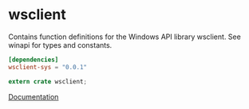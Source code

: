 # wsclient #
Contains function definitions for the Windows API library wsclient. See winapi for types and constants.

```toml
[dependencies]
wsclient-sys = "0.0.1"
```

```rust
extern crate wsclient;
```

[Documentation](https://retep998.github.io/doc/wsclient/)
